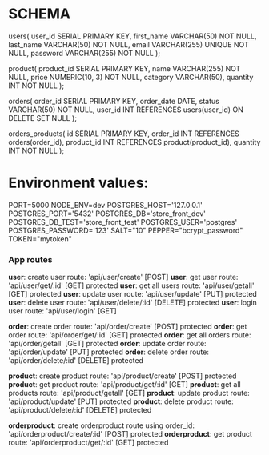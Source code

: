 # SCHEMA
users(
  user_id SERIAL PRIMARY KEY,
  first_name VARCHAR(50) NOT NULL,
  last_name VARCHAR(50) NOT NULL,
  email VARCHAR(255) UNIQUE NOT NULL,
  password VARCHAR(255) NOT NULL
);

product(
  product_id SERIAL PRIMARY KEY,
  name VARCHAR(255) NOT NULL,
  price NUMERIC(10, 3) NOT NULL,
  category VARCHAR(50),
  quantity INT NOT NULL
);

orders(
  order_id SERIAL PRIMARY KEY,
  order_date DATE,
  status VARCHAR(50) NOT NULL,
  user_id INT REFERENCES users(user_id) ON DELETE SET NULL
);

orders_products(
  id SERIAL PRIMARY KEY,
  order_id INT REFERENCES orders(order_id),
  product_id INT REFERENCES product(product_id),
  quantity INT NOT NULL
);

# Environment values:
PORT=5000
NODE_ENV=dev
POSTGRES_HOST='127.0.0.1'
POSTGRES_PORT='5432'
POSTGRES_DB='store_front_dev'
POSTGRES_DB_TEST='store_front_test'
POSTGRES_USER='postgres'
POSTGRES_PASSWORD='123'
SALT="10"
PEPPER="bcrypt_password"
TOKEN="mytoken"



### App routes
**user**: create user route: 'api/user/create' [POST] 
**user**: get user route: 'api/user/get/:id' [GET]  protected
**user**: get all users route: 'api/user/getall' [GET] protected
**user**: update user route: 'api/user/update' [PUT] protected
**user**: delete user route: 'api/user/delete/:id' [DELETE] protected
**user**: login user route: 'api/user/login' [GET] 

**order**: create order route: 'api/order/create' [POST] protected
**order**: get order route: 'api/order/get/:id' [GET] protected
**order**: get all orders route: 'api/order/getall' [GET] protected
**order**: update order route: 'api/order/update' [PUT] protected
**order**: delete order route: 'api/order/delete/:id' [DELETE] protected


**product**: create product route: 'api/product/create' [POST] protected
**product**: get product route: 'api/product/get/:id' [GET] 
**product**: get all products route: 'api/product/getall' [GET] 
**product**: update product route: 'api/product/update' [PUT] protected
**product**: delete product route: 'api/product/delete/:id' [DELETE] protected

**orderproduct**: create orderproduct route using order_id: 'api/orderproduct/create/:id' [POST] protected
**orderproduct**: get product route: 'api/orderproduct/get/:id' [GET] protected

